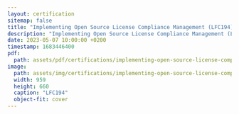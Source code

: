 ```yaml
---
layout: certification
sitemap: false
title: "Implementing Open Source License Compliance Management (LFC194)"
description: "Implementing Open Source License Compliance Management (LFC194)"
date: 2023-05-07 10:00:00 +0200
timestamp: 1683446400
pdf:
  path: assets/pdf/certifications/implementing-open-source-license-compliance-management-lfc194.pdf
image:
  path: assets/img/certifications/implementing-open-source-license-compliance-management-lfc194.webp
  width: 959
  height: 660
  caption: "LFC194"
  object-fit: cover
---
```


